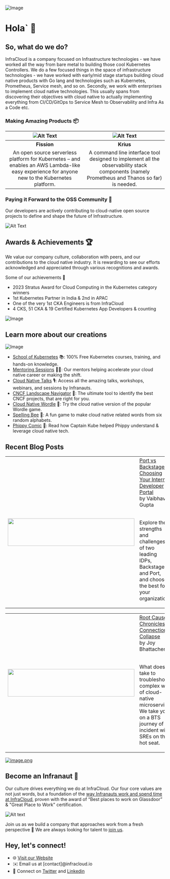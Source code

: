 ![Image](https://drive.google.com/uc?export=view&id=13JMHmwDeoO5ZFKHeufZxGNVGzjEplFnR)

# Hola` 👋

## So, what do we do?

InfraCloud is a company focused on Infrastructure technologies - we have worked all the way from bare metal to building those cool Kubernetes Controllers. We do a few focused things in the space of infrastructure technologies - we have worked with early/mid stage startups building cloud native products with Go lang and technologies such as Kubernetes, Prometheus, Service mesh, and so on. Secondly, we work with enterprises to implement cloud native technologies. This usually spans from discovering their objectives with cloud native to actually implementing everything from CI/CD/GitOps to Service Mesh to Observability and Infra As a Code etc.

### Making Amazing Products 📦

|![Alt Text](https://drive.google.com/uc?id=15lJ6KvFNi6dwYRUiZXwH4hJKvef9lAyb)|![Alt Text](https://drive.google.com/uc?id=1YhdqroYT55ngBPb3GvbyEkNYE2lSfT65)|
|:---:|:---:|
|**Fission**|**Krius**|
|An open source serverless platform for Kubernetes – and enables an AWS Lambda-like easy experience for anyone new to the Kubernetes platform.| A command line interface tool designed to implement all the observability stack components (namely Prometheus and Thanos so far) is needed.


### Paying it Forward to the OSS Community 🤖
Our developers are actively contributing to cloud-native open source projects to define and shape the future of Infrastructure.

![Alt Text](https://drive.google.com/uc?id=1qXMmc-THpxnvX6CRSpTMg6kkPyAa7jYG)


## Awards & Achievements 🏆

We value our company culture, collaboration with peers, and our contributions to the cloud native industry. It is rewarding to see our efforts acknowledged and appreciated through various recognitions and awards.

Some of our achievements 💪

- 2023 Stratus Award for Cloud Computing in the Kubernetes category winners
- 1st Kubernetes Partner in India & 2nd in APAC
- One of the very 1st CKA Engineers is from InfraCloud
- 4 CKS, 51 CKA & 19 Certified Kubernetes App Developers & counting

![Image](https://drive.google.com/uc?export=view&id=1HN0hRPpOPZ5wAIw1Y5OdnDHlVANOO-nH)


## Learn more about our creations

![Image](https://drive.google.com/uc?export=view&id=1wTzur77beGZ8crdLP5zayRESTVti05cI)


- [School of Kubernetes](https://www.infracloud.io/kubernetes-school/) 📚: 100% Free Kubernetes courses, training, and hands-on knowledge.
- [Mentoring Sessions](https://www.infracloud.io/career-cloud-native/) 🧑‍🏫: Our mentors helping accelerate your cloud native career or making the shift.
- [Cloud Native Talks](https://www.infracloud.io/cloud-native-talks/) 🎙️: Access all the amazing talks, workshops, webinars, and sessions by Infranauts.
- [CNCF Landscape Navigator](https://www.infracloud.io/landscape-navigator/) 🧭: The ultimate tool to identify the best CNCF projects, that are right for you.
- [Cloud Native Wordle](https://www.infracloud.io/play/cloud-native-wordle/) 🧩: Try the cloud native version of the popular Wordle game.
- [Spelling Bee](https://www.infracloud.io/play/spelling-bee/) 🐝: A fun game to make cloud native related words from six random alphabets.
- [Phippy Comic](https://www.infracloud.io/phippy-cloud-native-transformation/) 📕: Read how Captain Kube helped Phippy understand & leverage cloud native tech.


## Recent Blog Posts

<!-- BLOG-POST-LIST:START --><table>
  <tr>
    <td>
      <a href="https://www.infracloud.io/blogs/port-vs-backstage-idp-comparison/">
        <img width="400px" height="87px" src="https://www.infracloud.io/assets/img/Blog/port-vs-backstage/port-vs-backstage-1200x628.png">
      </a>
    </td>
    <td>
      <a href="https://www.infracloud.io/blogs/port-vs-backstage-idp-comparison/">Port vs Backstage - Choosing Your Internal Developer Portal</a> <br/>
      by Vaibhav Gupta
      <br/>
      <br/>
      <p> Explore the strengths and challenges of two leading IDPs, Backstage and Port, and choose the best for your organization. </p>
    </td>
  </tr>
</table>

<table>
  <tr>
    <td>
      <a href="https://www.infracloud.io/blogs/root-cause-chronicles-connection-collapse/">
        <img width="400px" height="87px" src="https://www.infracloud.io/assets/img/Blog/root-cause-chronicles-connection-collapse/root-cause-chronicles-connection-collapse-1200x628.png">
      </a>
    </td>
    <td>
      <a href="https://www.infracloud.io/blogs/root-cause-chronicles-connection-collapse/">Root Cause Chronicles: Connection Collapse</a> <br/>
      by Joy Bhattacherjee
      <br/>
      <br/>
      <p> What does it take to troubleshoot a complex web of cloud-native microservices? We take you on a BTS journey of an incident with SREs on the hot seat. </p>
    </td>
  </tr>
</table>

<!-- BLOG-POST-LIST:END -->

[![image.png](https://i.postimg.cc/GpHxXJXj/image.png)](https://postimg.cc/94H9MT54)

## Become an Infranaut 🌌

Our culture drives everything we do at InfraCloud. Our four core values are not just words, but a foundation of the [way Infranauts work and spend time at InfraCloud](https://www.infracloud.io/the-infracloud-way/), proven with the award of “Best places to work on Glassdoor” & "Great Place to Work" certification.

![Alt text](https://drive.google.com/uc?id=1cOVrJ5rAxRdC5glVohuYqQZXHSpVxYxY)


Join us as we build a company that approaches work from a fresh perspective 🌿 We are always looking for talent to [join us](https://www.infracloud.io/careers/).


## Hey, let's connect!

- 🌐 [Visit our Website](https://www.infracloud.io)
- ✉️ Email us at [contact]@infracloud.io
- 📱 Connect on [Twitter](https://twitter.com/infracloudio) and [Linkedin](https://www.linkedin.com/company/infracloudio/)
